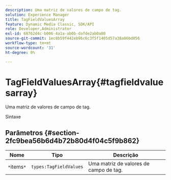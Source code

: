 ```yaml
---
description: Uma matriz de valores de campo de tag.
solution: Experience Manager
title: TagFieldValuesArray
feature: Dynamic Media Classic, SDK/API
role: Developer,Administrator
exl-id: 68762d4c-b006-4a1a-ab0b-dafde2ab0a80
source-git-commit: 1ec8b59f442eb96c6c3f5f1405d57a38a86bd056
workflow-type: tm+mt
source-wordcount: '31'
ht-degree: 0%

---
```


# TagFieldValuesArray{#tagfieldvaluesarray}

Uma matriz de valores de campo de tag.

Sintaxe

## Parâmetros {#section-2fc9bea56b6d4b72b80d4f04c5f9b862}

| Nome | Tipo | Descrição |
|---|---|---|
| `*`items`*` | `types:TagFieldValues` | Uma matriz de valores de campo de tag. |
